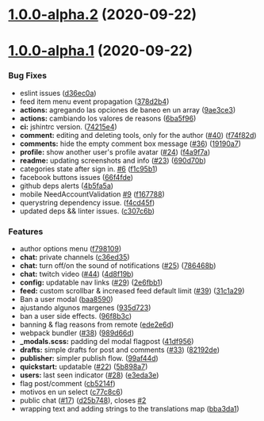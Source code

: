 # [1.0.0-alpha.2](https://github.com/tryanzu/frontend/compare/v1.0.0-alpha.1...v1.0.0-alpha.2) (2020-09-22)

# [1.0.0-alpha.1](https://github.com/tryanzu/frontend/compare/v0.1.0...v1.0.0-alpha.1) (2020-09-22)


### Bug Fixes

* eslint issues ([d36ec0a](https://github.com/tryanzu/frontend/commit/d36ec0a648afa0bf07cabf79f4eb51fc56295b15))
* feed item menu event propagation ([378d2b4](https://github.com/tryanzu/frontend/commit/378d2b44598988ba3dbd4d1ffaad9a8579d1bf3d))
* **actions:** agregando las opciones de baneo en un array ([9ae3ce3](https://github.com/tryanzu/frontend/commit/9ae3ce3d7bf950e3ade600c33a432688e5ea1dba))
* **actions:** cambiando los valores de reasons ([6ba5f96](https://github.com/tryanzu/frontend/commit/6ba5f96e58269b9c4311c0d11f1ccc09e0f08122))
* **ci:** jshintrc version. ([74215e4](https://github.com/tryanzu/frontend/commit/74215e4bcea56ba1503df1f8547f6adf2e7ae92f))
* **comment:** editing and deleting tools, only for the author ([#40](https://github.com/tryanzu/frontend/issues/40)) ([f74f82d](https://github.com/tryanzu/frontend/commit/f74f82d3929e2d7b6c717d4216b8c903672ba323))
* **comments:** hide the empty comment box message ([#36](https://github.com/tryanzu/frontend/issues/36)) ([19190a7](https://github.com/tryanzu/frontend/commit/19190a739ed54ef3ec40cffb7cedfde8a8ad9074))
* **profile:** show another user's profile avatar ([#24](https://github.com/tryanzu/frontend/issues/24)) ([f4a9f7a](https://github.com/tryanzu/frontend/commit/f4a9f7af8729daff48c902f7cdbc3b3ac2e91a28))
* **readme:** updating screenshots and info ([#23](https://github.com/tryanzu/frontend/issues/23)) ([690d70b](https://github.com/tryanzu/frontend/commit/690d70bbe5363dacc1c80aabe07a79b74f1e061a))
* categories state after sign in. [#6](https://github.com/tryanzu/frontend/issues/6) ([f1c95b1](https://github.com/tryanzu/frontend/commit/f1c95b10db780d8c5fe81ce28dc639690569d30b))
* facebook buttons issues ([66f4fde](https://github.com/tryanzu/frontend/commit/66f4fde22be724678c5b3884ccd5435b7353e102))
* github deps alerts ([4b5fa5a](https://github.com/tryanzu/frontend/commit/4b5fa5ad857f0fa0f8cc10c65d9d1aeb7a97d74a))
* mobile NeedAccountValidation [#9](https://github.com/tryanzu/frontend/issues/9) ([f167788](https://github.com/tryanzu/frontend/commit/f167788802ae51e6bae8f4173bb6487fd297b5ef))
* querystring dependency issue. ([f4cd45f](https://github.com/tryanzu/frontend/commit/f4cd45f416abe73d991341c5fcb3bf57faf431e9))
* updated deps && linter issues. ([c307c6b](https://github.com/tryanzu/frontend/commit/c307c6bc0899dc134204d4448460f46e239c5272))


### Features

* author options menu ([f798109](https://github.com/tryanzu/frontend/commit/f798109d825d53ecd24654e199498592a0825a3a))
* **chat:** private channels ([c36ed35](https://github.com/tryanzu/frontend/commit/c36ed351987d83b5d3fda78a3999f344f801ddcf))
* **chat:** turn off/on the sound of notifications ([#25](https://github.com/tryanzu/frontend/issues/25)) ([786468b](https://github.com/tryanzu/frontend/commit/786468b10c5a0ffe02f21c42c0d1c8649d7faf56))
* **chat:** twitch video ([#44](https://github.com/tryanzu/frontend/issues/44)) ([4d8f19b](https://github.com/tryanzu/frontend/commit/4d8f19b09760d98776ba123e664fccac0c449d02))
* **config:** updatable nav links ([#29](https://github.com/tryanzu/frontend/issues/29)) ([2e6fbb1](https://github.com/tryanzu/frontend/commit/2e6fbb180e721fd461922c8f41b0d5db039ab365))
* **feed:** custom scrollbar & increased feed default limit ([#39](https://github.com/tryanzu/frontend/issues/39)) ([31c1a29](https://github.com/tryanzu/frontend/commit/31c1a2922e15d80c443c688cd9b5bf47ef4c5156))
*  Ban a user modal ([baa8590](https://github.com/tryanzu/frontend/commit/baa8590dc7cc266d8c20b2d0fad284b0ead40b0a))
* ajustando algunos margenes ([935d723](https://github.com/tryanzu/frontend/commit/935d72379ff797ff2394b74276276547cc38829a))
* ban a user side effects. ([96f8b3c](https://github.com/tryanzu/frontend/commit/96f8b3c206cad0a586f027a8b5c91a60ab3749f6))
* banning & flag reasons from remote ([ede2e6d](https://github.com/tryanzu/frontend/commit/ede2e6d0d9cbf08595e692f2191f2bcafbe8d695))
* webpack bundler ([#38](https://github.com/tryanzu/frontend/issues/38)) ([989d66d](https://github.com/tryanzu/frontend/commit/989d66daf1debed6f25f6fa7c68a15656ed7e3ad))
* **_modals.scss:**  padding del modal flagpost ([41df956](https://github.com/tryanzu/frontend/commit/41df956ab9408dd3162fbfdf05c6a46e3b5753b5))
* **drafts:** simple drafts for post and comments ([#33](https://github.com/tryanzu/frontend/issues/33)) ([82192de](https://github.com/tryanzu/frontend/commit/82192decccfa7c5cbacd5f6c80b36aa91ad3069f))
* **publisher:** simpler publish flow. ([99af44d](https://github.com/tryanzu/frontend/commit/99af44d55ad1076769317fe75fc65beb9a22dfea))
* **quickstart:** updatable ([#22](https://github.com/tryanzu/frontend/issues/22)) ([5b898a7](https://github.com/tryanzu/frontend/commit/5b898a7719546e7c2d2049243f64d0bac853d005))
* **users:** last seen indicator ([#28](https://github.com/tryanzu/frontend/issues/28)) ([e3eda3e](https://github.com/tryanzu/frontend/commit/e3eda3ea31a228988dff82b06db3e0185e58269f))
* flag post/comment ([cb5214f](https://github.com/tryanzu/frontend/commit/cb5214f8435af6c11414fc30938a9ad24fa582e1))
* motivos en un select ([c77c8c6](https://github.com/tryanzu/frontend/commit/c77c8c6560d25fe4aff08c1e8a76ad902840569f))
* public chat ([#17](https://github.com/tryanzu/frontend/issues/17)) ([d25b748](https://github.com/tryanzu/frontend/commit/d25b7487af37ca35278bf124e8dbcf95778d5295)), closes [#2](https://github.com/tryanzu/frontend/issues/2)
* wrapping text and adding strings to the translations map ([bba3da1](https://github.com/tryanzu/frontend/commit/bba3da1cbe7e04010ab310ec3a8c43db775fc584))

